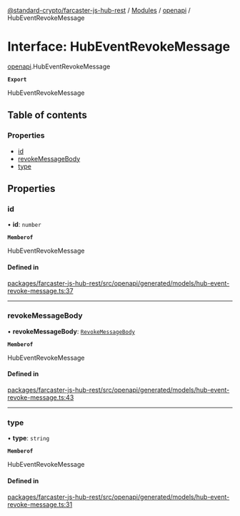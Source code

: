 [@standard-crypto/farcaster-js-hub-rest](../README.md) / [Modules](../modules.md) / [openapi](../modules/openapi.md) / HubEventRevokeMessage

# Interface: HubEventRevokeMessage

[openapi](../modules/openapi.md).HubEventRevokeMessage

**`Export`**

HubEventRevokeMessage

## Table of contents

### Properties

- [id](openapi.HubEventRevokeMessage.md#id)
- [revokeMessageBody](openapi.HubEventRevokeMessage.md#revokemessagebody)
- [type](openapi.HubEventRevokeMessage.md#type)

## Properties

### id

• **id**: `number`

**`Memberof`**

HubEventRevokeMessage

#### Defined in

[packages/farcaster-js-hub-rest/src/openapi/generated/models/hub-event-revoke-message.ts:37](https://github.com/standard-crypto/farcaster-js/blob/main/packages/farcaster-js-hub-rest/src/openapi/generated/models/hub-event-revoke-message.ts#L37)

___

### revokeMessageBody

• **revokeMessageBody**: [`RevokeMessageBody`](openapi.RevokeMessageBody.md)

**`Memberof`**

HubEventRevokeMessage

#### Defined in

[packages/farcaster-js-hub-rest/src/openapi/generated/models/hub-event-revoke-message.ts:43](https://github.com/standard-crypto/farcaster-js/blob/main/packages/farcaster-js-hub-rest/src/openapi/generated/models/hub-event-revoke-message.ts#L43)

___

### type

• **type**: `string`

**`Memberof`**

HubEventRevokeMessage

#### Defined in

[packages/farcaster-js-hub-rest/src/openapi/generated/models/hub-event-revoke-message.ts:31](https://github.com/standard-crypto/farcaster-js/blob/main/packages/farcaster-js-hub-rest/src/openapi/generated/models/hub-event-revoke-message.ts#L31)
